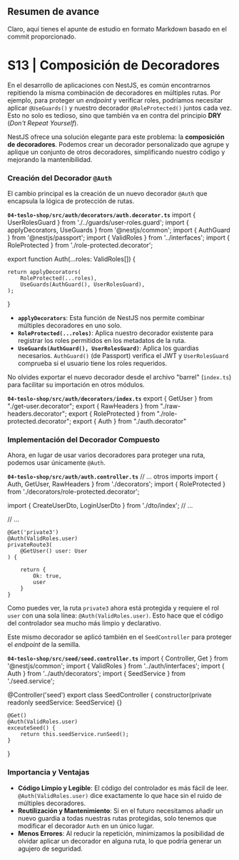 ## Resumen de avance
Claro, aquí tienes el apunte de estudio en formato Markdown basado en el commit proporcionado.

# S13 | Composición de Decoradores

En el desarrollo de aplicaciones con NestJS, es común encontrarnos repitiendo la misma combinación de decoradores en múltiples rutas. Por ejemplo, para proteger un *endpoint* y verificar roles, podríamos necesitar aplicar `@UseGuards()` y nuestro decorador `@RoleProtected()` juntos cada vez. Esto no solo es tedioso, sino que también va en contra del principio **DRY** (*Don't Repeat Yourself*).

NestJS ofrece una solución elegante para este problema: la **composición de decoradores**. Podemos crear un decorador personalizado que agrupe y aplique un conjunto de otros decoradores, simplificando nuestro código y mejorando la mantenibilidad.

### Creación del Decorador `@Auth`

El cambio principal es la creación de un nuevo decorador `@Auth` que encapsula la lógica de protección de rutas.

**`04-teslo-shop/src/auth/decorators/auth.decorator.ts`**
import { UserRolesGuard } from './../guards/user-roles.guard';
import { applyDecorators, UseGuards } from '@nestjs/common';
import { AuthGuard } from '@nestjs/passport';
import { ValidRoles } from '../interfaces';
import { RoleProtected } from './role-protected.decorator';

export function Auth(...roles: ValidRoles[]) {

	return applyDecorators(
		RoleProtected(...roles),
		UseGuards(AuthGuard(), UserRolesGuard),
	);
}

-	**`applyDecorators`**: Esta función de NestJS nos permite combinar múltiples decoradores en uno solo.
-	**`RoleProtected(...roles)`**: Aplica nuestro decorador existente para registrar los roles permitidos en los metadatos de la ruta.
-	**`UseGuards(AuthGuard(), UserRolesGuard)`**: Aplica los guardias necesarios. `AuthGuard()` (de Passport) verifica el JWT y `UserRolesGuard` comprueba si el usuario tiene los roles requeridos.

No olvides exportar el nuevo decorador desde el archivo "barrel" (`index.ts`) para facilitar su importación en otros módulos.

**`04-teslo-shop/src/auth/decorators/index.ts`**
export { GetUser } from "./get-user.decorator";
export { RawHeaders } from "./raw-headers.decorator";
export { RoleProtected } from "./role-protected.decorator";
export { Auth } from "./auth.decorator"

### Implementación del Decorador Compuesto

Ahora, en lugar de usar varios decoradores para proteger una ruta, podemos usar únicamente `@Auth`.

**`04-teslo-shop/src/auth/auth.controller.ts`**
// ... otros imports
import { Auth, GetUser, RawHeaders } from './decorators';
import { RoleProtected } from './decorators/role-protected.decorator';

import { CreateUserDto, LoginUserDto } from './dto/index';
// ...

// ...

	@Get('private3')
	@Auth(ValidRoles.user)
	privateRoute3(
		@GetUser() user: User
	) {

		return {
			Ok: true,
			user
		}
	}
Como puedes ver, la ruta `private3` ahora está protegida y requiere el rol `user` con una sola línea: `@Auth(ValidRoles.user)`. Esto hace que el código del controlador sea mucho más limpio y declarativo.

Este mismo decorador se aplicó también en el `SeedController` para proteger el *endpoint* de la semilla.

**`04-teslo-shop/src/seed/seed.controller.ts`**
import { Controller, Get } from '@nestjs/common';
import { ValidRoles } from '../auth/interfaces';
import { Auth } from '../auth/decorators';
import { SeedService } from './seed.service';

@Controller('seed')
export class SeedController {
	constructor(private readonly seedService: SeedService) {}


	@Get()
	@Auth(ValidRoles.user)
	exceuteSeed() {
		return this.seedService.runSeed();
	}
}

### Importancia y Ventajas

-	**Código Limpio y Legible**: El código del controlador es más fácil de leer. `@Auth(ValidRoles.user)` dice exactamente lo que hace sin el ruido de múltiples decoradores.
-	**Reutilización y Mantenimiento**: Si en el futuro necesitamos añadir un nuevo guardia a todas nuestras rutas protegidas, solo tenemos que modificar el decorador `Auth` en un único lugar.
-	**Menos Errores**: Al reducir la repetición, minimizamos la posibilidad de olvidar aplicar un decorador en alguna ruta, lo que podría generar un agujero de seguridad.
